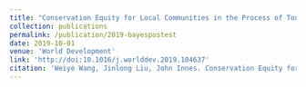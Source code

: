 ```yaml
---
title: "Conservation Equity for Local Communities in the Process of Tourism Development in Protected Areas: A Study of Jiuzhaigou Biosphere Reserve, China"
collection: publications
permalink: /publication/2019-bayespostest
date: 2019-10-01
venue: 'World Development'
link: 'http://doi:10.1016/j.worlddev.2019.104637'
citation: 'Weiye Wang, Jinlong Liu, John Innes. Conservation Equity for Local Communities in the Process of Tourism Development in Protected Areas: A Study of Jiuzhaigou Biosphere Reserve, China. <i>World Development</i>, 2019, 124: 104637, http://doi:10.1016/j.worlddev.2019.104637'
---
```

